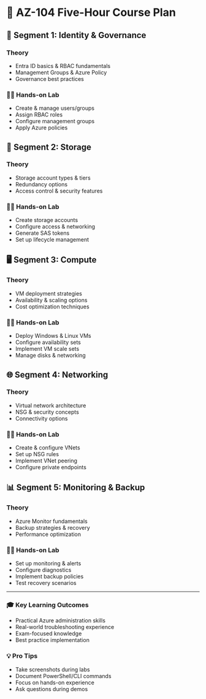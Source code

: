 # 🎯 AZ-104 Five-Hour Course Plan

## 🔐 Segment 1: Identity & Governance
### Theory
- Entra ID basics & RBAC fundamentals
- Management Groups & Azure Policy
- Governance best practices

### 👩‍💻 Hands-on Lab
- Create & manage users/groups
- Assign RBAC roles
- Configure management groups
- Apply Azure policies

## 💾 Segment 2: Storage 
### Theory
- Storage account types & tiers
- Redundancy options
- Access control & security features

### 👩‍💻 Hands-on Lab
- Create storage accounts
- Configure access & networking
- Generate SAS tokens
- Set up lifecycle management

## 🖥️ Segment 3: Compute
### Theory
- VM deployment strategies
- Availability & scaling options
- Cost optimization techniques

### 👩‍💻 Hands-on Lab
- Deploy Windows & Linux VMs
- Configure availability sets
- Implement VM scale sets
- Manage disks & networking

## 🌐 Segment 4: Networking
### Theory
- Virtual network architecture
- NSG & security concepts
- Connectivity options

### 👩‍💻 Hands-on Lab
- Create & configure VNets
- Set up NSG rules
- Implement VNet peering
- Configure private endpoints

## 📊 Segment 5: Monitoring & Backup
### Theory
- Azure Monitor fundamentals
- Backup strategies & recovery
- Performance optimization

### 👩‍💻 Hands-on Lab
- Set up monitoring & alerts
- Configure diagnostics
- Implement backup policies
- Test recovery scenarios

---
### 🎓 Key Learning Outcomes
- Practical Azure administration skills
- Real-world troubleshooting experience
- Exam-focused knowledge
- Best practice implementation

### 💡 Pro Tips
- Take screenshots during labs
- Document PowerShell/CLI commands
- Focus on hands-on experience
- Ask questions during demos
